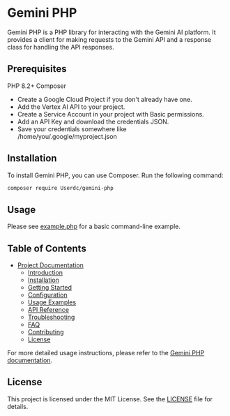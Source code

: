 # Gemini PHP

Gemini PHP is a PHP library for interacting with the Gemini AI platform. It provides a client for making requests to the Gemini API and a response class for handling the API responses.

## Prerequisites

PHP 8.2+
Composer

- Create a Google Cloud Project if you don't already have one.
- Add the Vertex AI API to your project.
- Create a Service Account in your project with Basic permissions.
- Add an API Key and download the credentials JSON.
- Save your credentials somewhere like /home/you/.google/myproject.json

## Installation

To install Gemini PHP, you can use Composer. Run the following command:

```bash
composer require Userdc/gemini-php
```

## Usage

Please see [example.php](example.php) for a basic command-line example.

## Table of Contents

- [Project Documentation](docs/README.md)
  - [Introduction](docs/introduction.md)
  - [Installation](docs/installation.md)
  - [Getting Started](docs/getting-started.md)
  - [Configuration](docs/configuration.md)
  - [Usage Examples](docs/usage-examples.md)
  - [API Reference](docs/api-reference.md)
  - [Troubleshooting](docs/troubleshooting.md)
  - [FAQ](docs/faq.md)
  - [Contributing](docs/contributing.md)
  - [License](docs/license.md)

For more detailed usage instructions, please refer to the [Gemini PHP documentation](docs).

## License

This project is licensed under the MIT License. See the [LICENSE](LICENSE) file for details.

